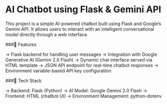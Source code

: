 # AI Chatbot using Flask & Gemini API

This project is a simple AI-powered chatbot built using Flask and Google’s Gemini API.
It allows users to interact with an intelligent conversational model directly through a web interface.

###🚀 Features

-> Flask backend for handling user messages
-> Integration with Google Generative AI (Gemini 2.0 Flash)
-> Dynamic chat interface served via HTML template
-> JSON API endpoint for real-time chatbot responses
-> Environment variable-based API key configuration

###🧠 Tech Stack

-> Backend: Flask (Python)
-> AI Model: Google Gemini 2.0 Flash
-> Frontend: HTML (chatbot UI)
-> Environment Management: python-dotenv

